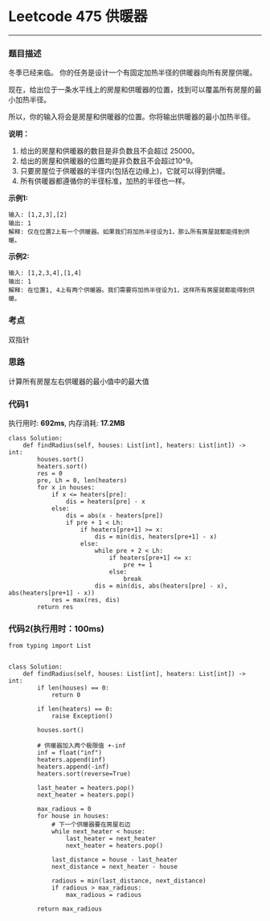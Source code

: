# Leetcode 475 供暖器
***
### 题目描述

冬季已经来临。 你的任务是设计一个有固定加热半径的供暖器向所有房屋供暖。

现在，给出位于一条水平线上的房屋和供暖器的位置，找到可以覆盖所有房屋的最小加热半径。

所以，你的输入将会是房屋和供暖器的位置。你将输出供暖器的最小加热半径。

**说明：**

1. 给出的房屋和供暖器的数目是非负数且不会超过 25000。
2. 给出的房屋和供暖器的位置均是非负数且不会超过10^9。
3. 只要房屋位于供暖器的半径内(包括在边缘上)，它就可以得到供暖。
4. 所有供暖器都遵循你的半径标准，加热的半径也一样。


**示例1:**  

	输入: [1,2,3],[2]
	输出: 1
	解释: 仅在位置2上有一个供暖器。如果我们将加热半径设为1，那么所有房屋就都能得到供暖。

**示例2:**  

	输入: [1,2,3,4],[1,4]
	输出: 1
	解释: 在位置1, 4上有两个供暖器。我们需要将加热半径设为1，这样所有房屋就都能得到供暖。


### 考点

双指针

### 思路

计算所有房屋左右供暖器的最小值中的最大值

### 代码1
执行用时: **692ms**, 内存消耗: **17.2MB**

```
class Solution:
    def findRadius(self, houses: List[int], heaters: List[int]) -> int:
        houses.sort()
        heaters.sort()
        res = 0
        pre, Lh = 0, len(heaters)
        for x in houses:
            if x <= heaters[pre]:
                dis = heaters[pre] - x
            else:
                dis = abs(x - heaters[pre])
                if pre + 1 < Lh:
                    if heaters[pre+1] >= x:
                        dis = min(dis, heaters[pre+1] - x)
                    else:
                        while pre + 2 < Lh:
                            if heaters[pre+1] <= x:
                                pre += 1
                            else:
                                break
                        dis = min(dis, abs(heaters[pre] - x), abs(heaters[pre+1] - x))
            res = max(res, dis)
        return res
```

### 代码2(执行用时：100ms)

```
from typing import List


class Solution:
    def findRadius(self, houses: List[int], heaters: List[int]) -> int:
        if len(houses) == 0:
            return 0

        if len(heaters) == 0:
            raise Exception()

        houses.sort()

        # 供暖器加入两个极限值 +-inf
        inf = float("inf")
        heaters.append(inf)
        heaters.append(-inf)
        heaters.sort(reverse=True)

        last_heater = heaters.pop()
        next_heater = heaters.pop()

        max_radious = 0
        for house in houses:
            # 下一个供暖器要在房屋右边
            while next_heater < house:
                last_heater = next_heater
                next_heater = heaters.pop()

            last_distance = house - last_heater
            next_distance = next_heater - house

            radious = min(last_distance, next_distance)
            if radious > max_radious:
                max_radious = radious

        return max_radious
```